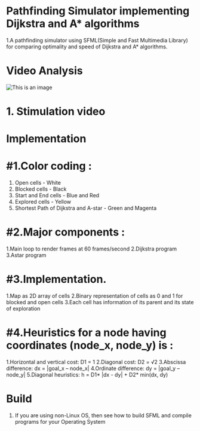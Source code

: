 # Pathfinding Simulator implementing Dijkstra and A* algorithms
1.A pathfinding simulator using SFML(Simple and Fast Multimedia Library) for comparing optimality and speed of Dijkstra and A* algorithms.
# Video Analysis
![This is an image](https://raw.githubusercontent.com/UditSinghParihar/Pathfinding_Simulator/master/astar_vs_dijkstra.jpg)
# 1. Stimulation video
# Implementation
# #1.Color coding :
 1. Open cells - White
 2. Blocked cells - Black
 3. Start and End cells - Blue and Red
 4. Explored cells - Yellow
 5. Shortest Path of Dijkstra and A-star - Green and Magenta
# #2.Major components :
  1.Main loop to render frames at 60 frames/second
  2.Dijkstra program
  3.Astar program
# #3.Implementation.
  1.Map as 2D array of cells
  2.Binary representation of cells as 0 and 1 for blocked and open cells
  3.Each cell has information of its parent and its state of exploration
# #4.Heuristics for a node having coordinates (node_x, node_y) is : 
  1.Horizontal and vertical cost: D1 = 1
  2.Diagonal cost: D2 = √2
  3.Abscissa difference: dx = |goal_x – node_x|
  4.Ordinate difference: dy = |goal_y – node_y|
  5.Diagonal heuristics: h = D1* |dx - dy| + D2* min(dx, dy)
# Build
 1. If you are using non-Linux OS, then see how to build SFML and compile programs for your Operating System [](https://www.sfml-dev.org/tutorials/2.5/#getting-started)

